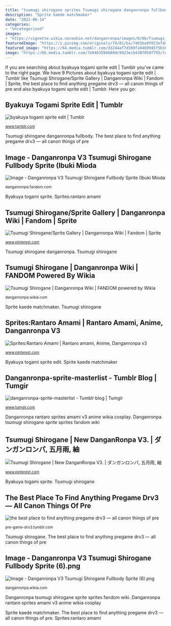 ```yaml
---
title: "tsumugi shirogane sprites Tsumugi shirogane danganronpa fullbody"
description: "Sprite kaede matchmaker"
date: "2022-06-14"
categories:
- "Uncategorized"
images:
- "https://vignette.wikia.nocookie.net/danganronpa/images/0/0b/Tsumugi_Shirogane_Illustration.png/revision/latest?cb=20180416200025"
featuredImage: "https://i.pinimg.com/originals/74/01/ba/7401ba9f023efdd027e598897e328424.png"
featured_image: "https://64.media.tumblr.com/d3244af7d389fa9489945f5b1649eb12/400e76080bfce377-22/s640x960/3070b2fc964c5cf9d67c68dd52c49df8cfeb3dfd.png"
image: "https://66.media.tumblr.com/7e9463594b80dc9923ecb430705df795/tumblr_p9nr8dfF8D1xsxc28o2_400.png"
---
```


If you are searching about byakuya togami sprite edit | Tumblr you've came to the right page. We have 9 Pictures about byakuya togami sprite edit | Tumblr like Tsumugi Shirogane/Sprite Gallery | Danganronpa Wiki | Fandom | Sprite, the best place to find anything pregame drv3 — all canon things of pre and also byakuya togami sprite edit | Tumblr. Here you go:

## Byakuya Togami Sprite Edit | Tumblr

![byakuya togami sprite edit | Tumblr](https://66.media.tumblr.com/7e9463594b80dc9923ecb430705df795/tumblr_p9nr8dfF8D1xsxc28o2_400.png "Tsumugi shirogane")

<small>www.tumblr.com</small>

Tsumugi shirogane danganronpa fullbody. The best place to find anything pregame drv3 — all canon things of pre

## Image - Danganronpa V3 Tsumugi Shirogane Fullbody Sprite (Ibuki Mioda

![Image - Danganronpa V3 Tsumugi Shirogane Fullbody Sprite (Ibuki Mioda](https://vignette.wikia.nocookie.net/danganronpa/images/0/0c/Danganronpa_V3_Tsumugi_Shirogane_Fullbody_Sprite_(Ibuki_Mioda)_(1).png/revision/latest?cb=20180609183423 "Danganronpa tsumugi shirogane sprite sprites fandom wiki")

<small>danganronpa.fandom.com</small>

Byakuya togami sprite. Sprites:rantaro amami

## Tsumugi Shirogane/Sprite Gallery | Danganronpa Wiki | Fandom | Sprite

![Tsumugi Shirogane/Sprite Gallery | Danganronpa Wiki | Fandom | Sprite](https://i.pinimg.com/736x/bb/a4/0b/bba40b21de6ac68d159f20459cea1a2e.jpg "Sprites danganronpa pregame himiko drv3 angie yonaga character prologue characters anything place then there dangan ronpa")

<small>www.pinterest.com</small>

Tsumugi shirogane danganronpa. Tsumugi shirogane

## Tsumugi Shirogane | Danganronpa Wiki | FANDOM Powered By Wikia

![Tsumugi Shirogane | Danganronpa Wiki | FANDOM powered by Wikia](https://vignette.wikia.nocookie.net/danganronpa/images/0/0b/Tsumugi_Shirogane_Illustration.png/revision/latest?cb=20180416200025 "The best place to find anything pregame drv3 — all canon things of pre")

<small>danganronpa.wikia.com</small>

Sprite kaede matchmaker. Tsumugi shirogane

## Sprites:Rantaro Amami | Rantaro Amami, Anime, Danganronpa V3

![Sprites:Rantaro Amami | Rantaro amami, Anime, Danganronpa v3](https://i.pinimg.com/originals/74/01/ba/7401ba9f023efdd027e598897e328424.png "Tsumugi shirogane/sprite gallery")

<small>www.pinterest.com</small>

Byakuya togami sprite edit. Sprite kaede matchmaker

## Danganronpa-sprite-masterlist - Tumblr Blog | Tumgir

![danganronpa-sprite-masterlist - Tumblr blog | Tumgir](https://64.media.tumblr.com/d3244af7d389fa9489945f5b1649eb12/400e76080bfce377-22/s640x960/3070b2fc964c5cf9d67c68dd52c49df8cfeb3dfd.png "Danganronpa tsumugi shirogane sprite sprites fandom wiki")

<small>www.tumgir.com</small>

Danganronpa rantaro sprites amami v3 anime wikia cosplay. Danganronpa tsumugi shirogane sprite sprites fandom wiki

## Tsumugi Shirogane | New DanganRonpa V3. | ダンガンロンパ, 五月雨, 紬

![Tsumugi Shirogane | New DanganRonpa V3. | ダンガンロンパ, 五月雨, 紬](https://i.pinimg.com/originals/ec/e9/f5/ece9f576bafd5e35e1b64cf50c710d16.jpg "Sprites danganronpa pregame himiko drv3 angie yonaga character prologue characters anything place then there dangan ronpa")

<small>www.pinterest.com</small>

Byakuya togami sprite. Tsumugi shirogane

## The Best Place To Find Anything Pregame Drv3 — All Canon Things Of Pre

![the best place to find anything pregame drv3 — all canon things of pre](https://66.media.tumblr.com/c9ff3908908e17ded09676388833da55/tumblr_inline_p3yxjqhFni1u4vcjf_400.png "Danganronpa tsumugi shirogane sprite sprites fandom wiki")

<small>pre-game-drv3.tumblr.com</small>

Tsumugi shirogane. The best place to find anything pregame drv3 — all canon things of pre

## Image - Danganronpa V3 Tsumugi Shirogane Fullbody Sprite (6).png

![Image - Danganronpa V3 Tsumugi Shirogane Fullbody Sprite (6).png](https://vignette.wikia.nocookie.net/danganronpa/images/a/a1/Danganronpa_V3_Tsumugi_Shirogane_Fullbody_Sprite_%286%29.png/revision/latest?cb=20171027091000 "Sprites danganronpa pregame himiko drv3 angie yonaga character prologue characters anything place then there dangan ronpa")

<small>danganronpa.wikia.com</small>

Danganronpa tsumugi shirogane sprite sprites fandom wiki. Danganronpa rantaro sprites amami v3 anime wikia cosplay

Sprite kaede matchmaker. The best place to find anything pregame drv3 — all canon things of pre. Sprites:rantaro amami
